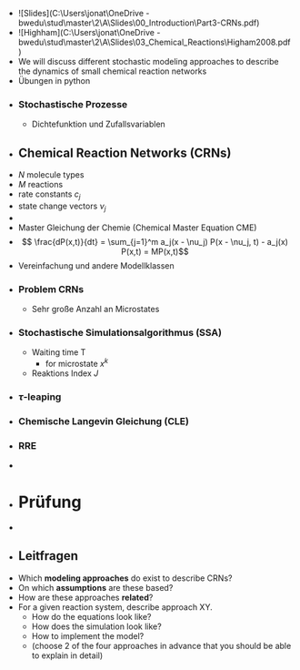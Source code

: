 - ![Slides](C:\Users\jonat\OneDrive - bwedu\stud\master\2\A\Slides\00_Introduction\Part3-CRNs.pdf)
- ![Highham](C:\Users\jonat\OneDrive - bwedu\stud\master\2\A\Slides\03_Chemical_Reactions\Higham2008.pdf)
- We will discuss different stochastic modeling approaches to describe the dynamics of small chemical reaction networks
- Übungen in python
- ### Stochastische Prozesse
	- Dichtefunktion und Zufallsvariablen
- ## Chemical Reaction Networks (CRNs)
- $N$ molecule types
- $M$ reactions
- rate constants $c_j$
- state change vectors $\nu_j$
-
- Master Gleichung der Chemie (Chemical Master Equation CME)
- $$ \frac{dP(x,t)}{dt} = \sum_{j=1}^m a_j(x - \nu_j) P(x - \nu_j, t) - a_j(x) P(x,t) = MP(x,t)$$
- Vereinfachung und andere Modellklassen
- ### Problem CRNs
	- Sehr große Anzahl an Microstates
- ### Stochastische Simulationsalgorithmus (SSA)
	- Waiting time T
		- for microstate $x^k$
	- Reaktions Index $J$
- ### $\tau$-leaping
- ### Chemische Langevin Gleichung (CLE)
- ### RRE
-
- # Prüfung
-
- ## Leitfragen
- Which **modeling approaches** do exist to describe CRNs?
- On which **assumptions** are these based?
- How are these approaches **related**?
- For a given reaction system, describe approach XY.
	- How do the equations look like?
	- How does the simulation look like?
	- How to implement the model?
	- (choose 2 of the four approaches in advance that you should be able to explain in detail)